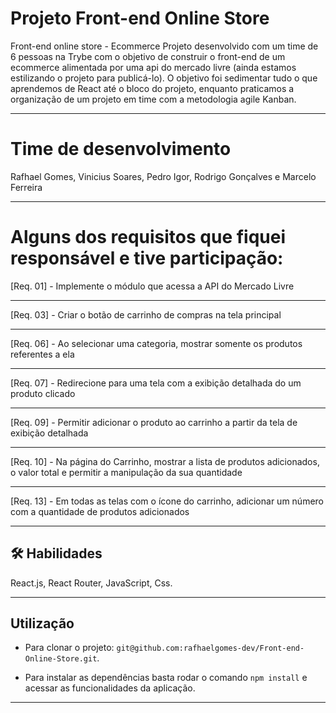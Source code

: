 # Projeto Front-end Online Store

Front-end online store - Ecommerce 
Projeto desenvolvido com um time de 6 pessoas na Trybe com o objetivo de construir o front-end  de um ecommerce alimentada por uma api do mercado livre (ainda estamos estilizando o projeto para publicá-lo). O objetivo foi sedimentar tudo o que aprendemos de React  até o bloco do projeto, enquanto praticamos a organização de um projeto em time com a metodologia agile Kanban.

<hr></hr>

# Time de desenvolvimento
Rafhael Gomes, Vinicius Soares, Pedro Igor, Rodrigo Gonçalves e Marcelo Ferreira

<hr></hr>

# Alguns dos requisitos que fiquei responsável e tive participação:
[Req. 01] - Implemente o módulo que acessa a API do Mercado Livre
<hr></hr>
[Req. 03] - Criar o botão de carrinho de compras na tela principal
<hr></hr>
[Req. 06] - Ao selecionar uma categoria, mostrar somente os produtos referentes a ela
<hr></hr>
[Req. 07] - Redirecione para uma tela com a exibição detalhada do um produto clicado
<hr></hr>
[Req. 09] - Permitir adicionar o produto ao carrinho a partir da tela de exibição detalhada
<hr></hr>
[Req. 10] - Na página do Carrinho, mostrar a lista de produtos adicionados, o valor total e permitir a manipulação da sua quantidade
<hr></hr>
[Req. 13] - Em todas as telas com o ícone do carrinho, adicionar um número com a quantidade de produtos adicionados

<hr></hr>

## 🛠 Habilidades
React.js, React Router, JavaScript, Css.

<hr></hr>

## Utilização

- Para clonar o projeto: `git@github.com:rafhaelgomes-dev/Front-end-Online-Store.git`.

- Para instalar as dependências basta rodar o comando `npm install` e acessar as funcionalidades da aplicação.

<hr></hr>